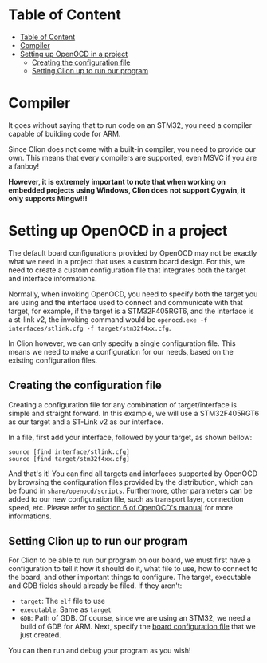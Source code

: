 
# Table of Content
- [Table of Content](#table-of-content)
- [Compiler](#compiler)
- [Setting up OpenOCD in a project](#setting-up-openocd-in-a-project)
  - [Creating the configuration file](#creating-the-configuration-file)
  - [Setting Clion up to run our program](#setting-clion-up-to-run-our-program)


# Compiler
It goes without saying that to run code on an STM32, you need a compiler capable of building code for ARM.

Since Clion does not come with a built-in compiler, you need to provide our own. This means that every compilers are supported, even MSVC if you are a fanboy!

**However, it is extremely important to note that when working on embedded projects using Windows, Clion does not support Cygwin, it only supports Mingw!!!**

# Setting up OpenOCD in a project
The default board configurations provided by OpenOCD may not be exactly what we need in a project that uses a custom board design. For this, we need to create a custom configuration file that integrates both the target and interface informations.

Normally, when invoking OpenOCD, you need to specify both the target you are using and the interface used to connect and communicate with that target, for example, if the target is a STM32F405RGT6, and the interface is a st-link v2, the invoking command would be `openocd.exe -f interfaces/stlink.cfg -f target/stm32f4xx.cfg`.

In Clion however, we can only specify a single configuration file. This means we need to make a configuration for our needs, based on the existing configuration files.

## Creating the configuration file
Creating a configuration file for any combination of target/interface is simple and straight forward. 
In this example, we will use a STM32F405RGT6 as our target and a ST-Link v2 as our interface.

In a file, first add your interface, followed by your target, as shown bellow:

```
source [find interface/stlink.cfg]
source [find target/stm32f4xx.cfg]
```

And that's it! You can find all targets and interfaces supported by OpenOCD by browsing the configuration files provided by the distribution, which can be found in `share/openocd/scripts`.
Furthermore, other parameters can be added to our new configuration file, such as transport layer, connection speed, etc. Please refer to [section 6 of OpenOCD's manual](https://openocd.org/doc/pdf/openocd.pdf) for more informations.

## Setting Clion up to run our program
For Clion to be able to run our program on our board, we must first have a configuration to tell it how it should do it, what file to use, how to connect to the board, and other important things to configure.
The target, executable and GDB fields should already be filed. If they aren't:
- `target`: The `elf` file to use
- `executable`: Same as `target`
- `GDB`: Path of GDB. Of course, since we are using an STM32, we need a build of GDB for ARM.
Next, specify the [board configuration file](#creating-the-configuration-file) that we just created.

You can then run and debug your program as you wish!